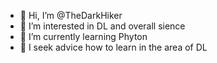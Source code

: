 - 👋 Hi, I’m @TheDarkHiker
- 👀 I’m interested in DL and overall sience 
- 🌱 I’m currently learning Phyton
- 💞️ I seek advice how to learn in the area of DL 


<!---
TheDarkHiker/TheDarkHiker is a ✨ special ✨ repository because its `README.md` (this file) appears on your GitHub profile.
You can click the Preview link to take a look at your changes.
--->
